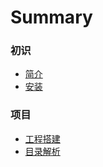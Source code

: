 

# Summary

### 初识

* [简介](/01初识/简介.md)
* [安装](/01初识/安装.md)

### 项目

* [工程搭建](/02项目架构/工程搭建.md)
* [目录解析](/02项目架构/目录解析.md)